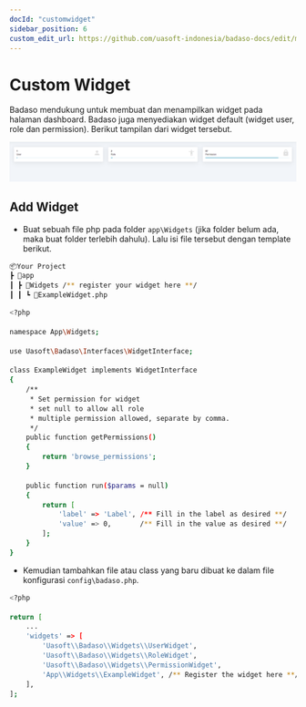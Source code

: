 ```yaml
---
docId: "customwidget"
sidebar_position: 6
custom_edit_url: https://github.com/uasoft-indonesia/badaso-docs/edit/main/i18n/id/docusaurus-plugin-content-docs/current/customization/custom-widget.md
---
```


# Custom Widget

Badaso mendukung untuk membuat dan menampilkan widget pada halaman dashboard. Badaso juga menyediakan widget default (widget user, role dan permission). Berikut tampilan dari widget tersebut.

![Docusaurus logo](/img/widget.png)

## Add Widget

- Buat sebuah file php pada folder `app\Widgets` (jika folder belum ada, maka buat folder terlebih dahulu). Lalu isi file tersebut dengan template berikut.

```bash
📦Your Project
┣ 📂app
┃ ┣ 📂Widgets /** register your widget here **/
┃ ┃ ┗ 📜ExampleWidget.php
```

```bash
<?php

namespace App\Widgets;

use Uasoft\Badaso\Interfaces\WidgetInterface;

class ExampleWidget implements WidgetInterface
{
    /**
     * Set permission for widget
     * set null to allow all role
     * multiple permission allowed, separate by comma.
     */
    public function getPermissions()
    {
        return 'browse_permissions';
    }

    public function run($params = null)
    {
        return [
            'label' => 'Label', /** Fill in the label as desired **/
            'value' => 0,       /** Fill in the value as desired **/
        ];
    }
}
```

- Kemudian tambahkan file atau class yang baru dibuat ke dalam file konfigurasi `config\badaso.php`.

```bash
<?php

return [
    ...
    'widgets' => [
        'Uasoft\\Badaso\\Widgets\\UserWidget',
        'Uasoft\\Badaso\\Widgets\\RoleWidget',
        'Uasoft\\Badaso\\Widgets\\PermissionWidget',
        'App\\Widgets\\ExampleWidget', /** Register the widget here **/
    ],
];
```
